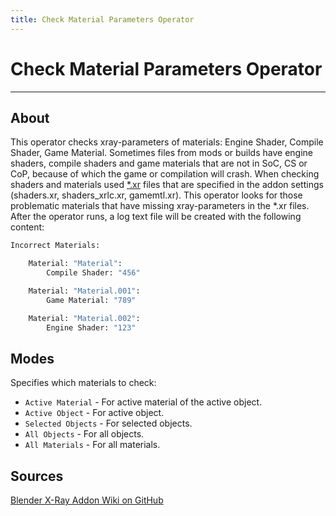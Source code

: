 ```yaml
---
title: Check Material Parameters Operator
---
```


# Check Material Parameters Operator

___

## About

This operator checks xray-parameters of materials: Engine Shader, Compile Shader, Game Material. Sometimes files from mods or builds have engine shaders, compile shaders and game materials that are not in SoC, CS or CoP, because of which the game or compilation will crash. When checking shaders and materials used [*.xr](../../../references/file-formats/archives-resource-packs/xr.md) files that are specified in the addon settings (shaders.xr, shaders_xrlc.xr, gamemtl.xr). This operator looks for those problematic materials that have missing xray-parameters in the \*.xr files. After the operator runs, a log text file will be created with the following content:

```python
Incorrect Materials:

    Material: "Material":
        Compile Shader: "456"

    Material: "Material.001":
        Game Material: "789"

    Material: "Material.002":
        Engine Shader: "123"
```

## Modes

Specifies which materials to check:

- `Active Material` - For active material of the active object.
- `Active Object` - For active object.
- `Selected Objects` - For selected objects.
- `All Objects` - For all objects.
- `All Materials` - For all materials.

## Sources

[Blender X-Ray Addon Wiki on GitHub](https://github.com/PavelBlend/blender-xray/wiki/Operator-Check-Material-Parameters)
